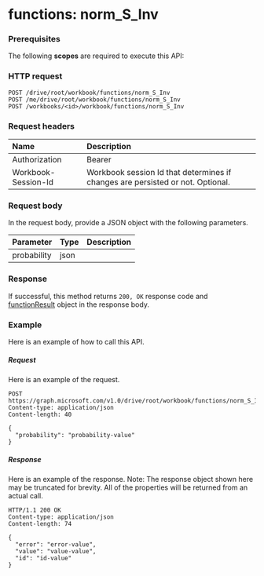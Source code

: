 # functions: norm_S_Inv


### Prerequisites
The following **scopes** are required to execute this API: 
### HTTP request
<!-- { "blockType": "ignored" } -->
```http
POST /drive/root/workbook/functions/norm_S_Inv
POST /me/drive/root/workbook/functions/norm_S_Inv
POST /workbooks/<id>/workbook/functions/norm_S_Inv

```
### Request headers
| Name       | Description|
|:---------------|:----------|
| Authorization  | Bearer <code>|
| Workbook-Session-Id  | Workbook session Id that determines if changes are persisted or not. Optional.|

### Request body
In the request body, provide a JSON object with the following parameters.

| Parameter	   | Type	|Description|
|:---------------|:--------|:----------|
|probability|json||

### Response
If successful, this method returns `200, OK` response code and [functionResult](../resources/functionresult.md) object in the response body.

### Example
Here is an example of how to call this API.
##### Request
Here is an example of the request.
<!-- {
  "blockType": "request",
  "name": "functions_norm_s_inv"
}-->
```http
POST https://graph.microsoft.com/v1.0/drive/root/workbook/functions/norm_S_Inv
Content-type: application/json
Content-length: 40

{
  "probability": "probability-value"
}
```

##### Response
Here is an example of the response. Note: The response object shown here may be truncated for brevity. All of the properties will be returned from an actual call.
<!-- {
  "blockType": "response",
  "truncated": true,
  "@odata.type": "microsoft.graph.functionResult"
} -->
```http
HTTP/1.1 200 OK
Content-type: application/json
Content-length: 74

{
  "error": "error-value",
  "value": "value-value",
  "id": "id-value"
}
```

<!-- uuid: 8fcb5dbc-d5aa-4681-8e31-b001d5168d79
2015-10-25 14:57:30 UTC -->
<!-- {
  "type": "#page.annotation",
  "description": "functions: norm_S_Inv",
  "keywords": "",
  "section": "documentation",
  "tocPath": ""
}-->